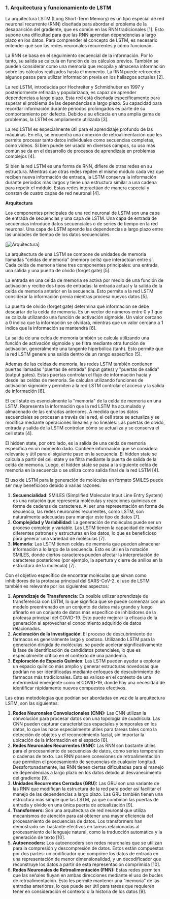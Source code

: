 ### 1. Arquitectura y funcionamiento de LSTM

La arquitectura LSTM (Long Short-Term Memory) es un tipo especial de red neuronal recurrente (RNN) diseñada para abordar el problema de la desaparición del gradiente, que es común en las RNN tradicionales [1]. Esto supone una dificultad para que las RNN aprendan dependencias a largo plazo en los datos. Para comprender el concepto de LSTM, es necesario entender qué son las redes neuronales recurrentes y cómo funcionan.

La RNN se basa en el seguimiento secuencial de la información. Por lo tanto, su salida se calcula en función de los cálculos previos. También se pueden considerar como una memoria que recopila y almacena información sobre los cálculos realizados hasta el momento. La RNN puede retroceder algunos pasos para utilizar información previa en los hallazgos actuales [2].

La red LSTM, introducida por Hochreiter y Schmidhuber en 1997 y posteriormente refinada y popularizada, es capaz de aprender dependencias a largo plazo. Esta red está diseñada específicamente para superar el problema de las dependencias a largo plazo. Su capacidad para recordar información durante períodos prolongados es parte de su comportamiento por defecto. Debido a su eficacia en una amplia gama de problemas, la LSTM es ampliamente utilizada [3].

La red LSTM es especialmente útil para el aprendizaje profundo de las máquinas. En ella, se encuentra una conexión de retroalimentación que les permite procesar tanto datos individuales como secuencias completas, como videos. Si bien puede ser usado en diversos campos, su uso más común se da en el desarrollo de procesos de aprendizaje en problemas complejos [4].

Si bien la red LSTM es una forma de RNN, difiere de otras redes en su estructura. Mientras que otras redes repiten el mismo módulo cada vez que reciben nueva información de entrada, la LSTM conserva la información durante períodos más largos y tiene una estructura similar a una cadena para repetir el módulo. Estas redes interactúan de manera especial y constan de cuatro capas de red neuronal [4].

**Arquitectura**

Los componentes principales de una red neuronal de LSTM son una capa de entrada de secuencias y una capa de LSTM. Una capa de entrada de secuencias introduce datos secuenciales o de series de tiempo en la red neuronal. Una capa de LSTM aprende las dependencias a largo plazo entre las unidades de tiempo de los datos secuenciales.

[![Arquitectura](https://lh5.googleusercontent.com/NZuCNOswDdlb0qyw-1kmfblIvjXK_4JQWgxaL50TOmaZuZlEUQUPZL8-SauOg8AaIOY6cu38vULSTfe4YCUxcw6kAuy11x0ROGlPf9RwPnfPQr3aMxcgLdZUPFqpLh0QqNn-k0enhgQusJt_Ze5g0w4)]

La arquitectura de una LSTM se compone de unidades de memoria llamadas "celdas de memoria" (memory cells) que interactúan entre sí. Cada celda de memoria tiene tres componentes principales: una entrada, una salida y una puerta de olvido (forget gate) [5].

La entrada en una celda de memoria se activa por medio de una función de activación y recibe dos tipos de entradas: la entrada actual y la salida de la celda de memoria anterior en la secuencia. Esto permite a la red LSTM considerar la información previa mientras procesa nuevos datos [5].

La puerta de olvido (forget gate) determina qué información se debe descartar de la celda de memoria. Es un vector de números entre 0 y 1 que se calcula utilizando una función de activación sigmoide. Un valor cercano a 0 indica que la información se olvidará, mientras que un valor cercano a 1 indica que la información se mantendrá [6].

La salida de una celda de memoria también se calcula utilizando una función de activación sigmoide y se filtra mediante otra función de activación, generalmente una tangente hiperbólica (tanh). Esto permite que la red LSTM genere una salida dentro de un rango específico [5].

Además de las celdas de memoria, las redes LSTM también contienen puertas llamadas "puertas de entrada" (input gates) y "puertas de salida" (output gates). Estas puertas controlan el flujo de información hacia y desde las celdas de memoria. Se calculan utilizando funciones de activación sigmoide y permiten a la red LSTM controlar el acceso y la salida de información [6].

El cell state es esencialmente la "memoria" de la celda de memoria en una LSTM. Representa la información que la red LSTM ha acumulado y almacenado de las entradas anteriores. A medida que los datos secuenciales se procesan a través de la red, el cell state se actualiza y se modifica mediante operaciones lineales y no lineales. Las puertas de olvido, entrada y salida de la LSTM controlan cómo se actualiza y se conserva el cell state [4].

El hidden state, por otro lado, es la salida de una celda de memoria específica en un momento dado. Contiene información que se considera relevante y útil para el siguiente paso en la secuencia. El hidden state se calcula a partir del cell state y se filtra mediante la puerta de salida de la celda de memoria. Luego, el hidden state se pasa a la siguiente celda de memoria en la secuencia o se utiliza como salida final de la red LSTM [4].

El uso de LSTM para la generación de moléculas en formato SMILES puede ser muy beneficioso debido a varias razones:

1. **Secuencialidad**: SMILES (Simplified Molecular Input Line Entry System) es una notación que representa moléculas y reacciones químicas en forma de cadenas de caracteres. Al ser una representación en forma de secuencia, las redes neuronales recurrentes, como LSTM, son naturalmente adecuadas para manejar este tipo de datos [7].
2. **Complejidad y Variabilidad**: La generación de moléculas puede ser un proceso complejo y variable. Las LSTM tienen la capacidad de modelar diferentes patrones y estructuras en los datos, lo que es beneficioso para generar una variedad de moléculas [7].
3. **Memoria**: Las LSTM tienen celdas de memoria que pueden almacenar información a lo largo de la secuencia. Esto es útil en la notación SMILES, donde ciertos caracteres pueden afectar la interpretación de caracteres posteriores (por ejemplo, la apertura y cierre de anillos en la estructura de la molécula) [7].

Con el objetivo específico de encontrar moléculas que sirvan como inhibidores de la proteasa principal del SARS-CoV-2, el uso de LSTM también es relevante por los siguientes aspectos:

1. **Aprendizaje de Transferencia**: Es posible utilizar aprendizaje de transferencia con LSTM, lo que significa que se puede comenzar con un modelo preentrenado en un conjunto de datos más grande y luego afinarlo en un conjunto de datos más específico de inhibidores de la proteasa principal del COVID-19. Esto puede mejorar la eficacia de la generación al aprovechar el conocimiento adquirido de datos relacionados.
2. **Aceleración de la Investigación**: El proceso de descubrimiento de fármacos es generalmente largo y costoso. Utilizando LSTM para la generación dirigida de moléculas, se puede acelerar significativamente la fase de identificación de candidatos potenciales, lo que es especialmente crítico en el contexto de una pandemia.
3. **Exploración de Espacio Químico**: Las LSTM pueden ayudar a explorar un espacio químico más amplio y generar estructuras novedosas que podrían no ser identificadas mediante enfoques de descubrimiento de fármacos más tradicionales. Esto es valioso en el contexto de una enfermedad emergente como el COVID-19, donde hay una necesidad de identificar rápidamente nuevos compuestos efectivos.

Las otras metodologías que podrían ser abordadas en vez de la arquitectura LSTM, son las siguientes:

1. **Redes Neuronales Convolucionales (CNN):** Las CNN utilizan la convolución para procesar datos con una topología de cuadrícula. Las CNN pueden capturar características espaciales y temporales en los datos, lo que las hace especialmente útiles para tareas tales como la detección de objetos y el reconocimiento facial, sin importar la ubicación de la información en el espacio [8].
2. **Redes Neuronales Recurrentes (RNN):** Las RNN son bastante útiles para el procesamiento de secuencias de datos, como series temporales o cadenas de texto. Las RNN poseen conexiones de retroalimentación que permiten el procesamiento de secuencias de cualquier longitud. Desafortunadamente, las RNN tienen ciertas dificultades para el manejo de dependencias a largo plazo en los datos debido al desvanecimiento del gradiente [9].
3. **Unidades Recurrentes Cerradas (GRU):** Las GRU son una variante de las RNN que modifican la estructura de la red para poder así facilitar el manejo de las dependencias a largo plazo. Las GRU también tienen una estructura más simple que las LSTM, ya que combinan las puertas de entrada y olvido en una única puerta de actualización [9].
4. **Transformers:** Son una arquitectura de red neuronal que utiliza mecanismos de atención para así obtener una mayor eficiencia del procesamiento de secuencias de datos. Los transformers han demostrado ser bastante efectivos en tareas relacionadas al procesamiento del lenguaje natural, como la traducción automática y la generación de texto [10].
5. **Autoencoders:** Los autoencoders son redes neuronales que se utilizan para la compresión y descompresión de datos. Estos están compuestos por dos partes: un codificador que comprime los datos de entrada en una representación de menor dimensionalidad, y un decodificador que reconstruye los datos a partir de esta representación comprimida [10].
6. **Redes Neuronales de Retroalimentación (FNN):** Estas redes permiten que las señales fluyan en ambas direcciones mediante el uso de bucles de retroalimentación. Esto les permite mantener una “memoria” de las entradas anteriores, lo que puede ser útil para tareas que requieren tener en consideración el contexto o la historia de los datos [9].
